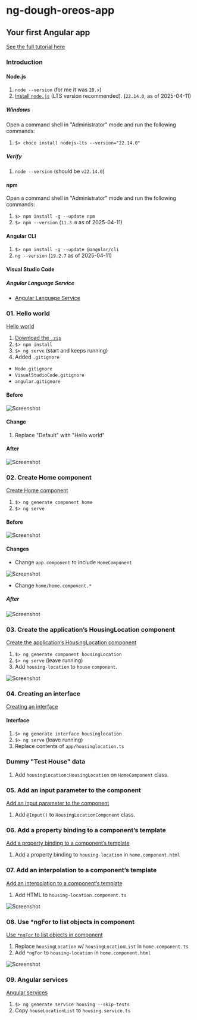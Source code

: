 # ng-dough-oreos-app

## Your first Angular app

[See the full tutorial here](https://angular.dev/tutorials/first-app)

### Introduction

#### Node.js

1. `node --version` (for me it was `20.x`)
1. [Install `node.js`](https://nodejs.org/en/download/) (LTS version recommended). (`22.14.0`, as of 2025-04-11)

##### Windows

Open a command shell in "Administrator" mode and run the following commands:

1. `$> choco install nodejs-lts --version="22.14.0"`

##### Verify

1. `node --version` (should be `v22.14.0`)

#### npm

Open a command shell in "Administrator" mode and run the following commands:

1. `$> npm install -g --update npm`
1. `$> npm --version` (`11.3.0` as of 2025-04-11)

#### Angular CLI

1. `$> npm install -g --update @angular/cli`
1. `ng --version` (`19.2.7` as of 2025-04-11)

#### Visual Studio Code

##### Angular Language Service

- [Angular Language Service](https://marketplace.visualstudio.com/items?itemName=Angular.ng-template)

### 01. Hello world

[Hello world](https://angular.dev/tutorials/first-app/01-hello-world)

1. [Download the `.zip`](https://angular.dev/tutorials/first-app/01-hello-world)
1. `$> npm install`
1. `$> ng serve` (start and keeps running)
1. Added `.gitignore`
  - `Node.gitignore`
  - `VisualStudioCode.gitignore`
  - `angular.gitignore`

#### Before

![Screenshot](./assets/img/first-app/01-hello-world/01.png)

#### Change

1. Replace "Default" with "Hello world"

#### After

![Screenshot](./assets/img/first-app/01-hello-world/02.png)

### 02. Create Home component

[Create Home component](https://angular.dev/tutorials/first-app/02-HomeComponent)

1. `$> ng generate component home`
1. `$> ng serve`

#### Before

![Screenshot](./assets/img/first-app/01-hello-world/02.png)

#### Changes

- Change `app.component` to include `HomeComponent`

![Screenshot](./assets/img/first-app/02-HomeComponent/01.png)

- Change `home/home.component.*`

##### After

![Screenshot](./assets/img/first-app/02-HomeComponent/02.png)

### 03. Create the application’s HousingLocation component

[Create the application’s HousingLocation component](https://angular.dev/tutorials/first-app/03-HousingLocation)

1. `$> ng generate component housingLocation`
1. `$> ng serve` (leave running)
1. Add `housing-location` to `house` `component`.

![Screenshot](./assets/img/first-app/03-HousingLocation/01.png)

### 04. Creating an interface

[Creating an interface](https://angular.dev/tutorials/first-app/04-interfaces)

#### Interface

1. `$> ng generate interface housinglocation`
1. `$> ng serve` (leave running)
1. Replace contents of `app/housinglocation.ts`

### Dummy "Test House" data

1. Add `housingLocation:HousingLocation` on `HomeComponent` class.

### 05. Add an input parameter to the component

[Add an input parameter to the component](https://angular.dev/tutorials/first-app/05-inputs)

1. Add `@Input()` to `HousingLocationComponent` class.

### 06. Add a property binding to a component’s template

[Add a property binding to a component’s template](https://angular.dev/tutorials/first-app/06-property-binding)

1. Add a property binding to `housing-location` in `home.component.html`

### 07. Add an interpolation to a component’s template

[Add an interpolation to a component’s template](https://angular.dev/tutorials/first-app/07-dynamic-template-values)

1. Add HTML to `housing-location.component.ts`

![Screenshot](./assets/img/first-app/07-dynamic-template-values/01.png)

### 08. Use *ngFor to list objects in component

[Use `*ngFor` to list objects in component](https://angular.dev/tutorials/first-app/08-*ngFor)

1. Replace `housingLocation` w/ `housingLocationList` in `home.component.ts`
1. Add `*ngFor` to `housing-location` in `home.component.html`

![Screenshot](./assets/img/first-app/08-ngFor/01.png)

### 09. Angular services

[Angular services](https://angular.dev/tutorials/first-app/09-services)

1. `$> ng generate service housing --skip-tests`
1. Copy `houseLocationList` to `housing.service.ts`
